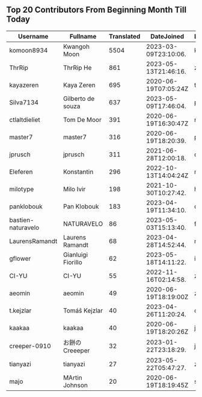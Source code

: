 ## Top 20 Contributors From Beginning Month Till Today ##
|Username|Fullname|Translated|DateJoined|Language|
|--------|--------|----------|----------|-------|
|komoon8934|Kwangoh Moon|5504|2023-03-09T23:10:06.|ko|
|ThrRip|ThrRip He|861|2023-05-13T21:46:16.|zh_Hans|
|kayazeren|Kaya Zeren|695|2020-06-19T07:05:24Z|tr|
|Silva7134|Gilberto de souza|637|2023-05-09T17:46:04.|pt_BR|
|ctlaltdieliet|Tom De Moor|391|2020-06-19T16:30:47Z|nl|
|master7|master7|316|2020-06-19T18:20:39.|pl|
|jprusch|jprusch|311|2021-06-28T12:00:18.|de|
|Eleferen|Konstantin|296|2022-10-13T14:04:24Z|ru|
|milotype|Milo Ivir|198|2021-10-30T10:27:42.|hr|
|panklobouk|Pan Klobouk|183|2023-04-19T11:34:10.|cs|
|bastien-naturavelo|NATURAVELO|86|2023-05-03T15:13:40.|fr|
|LaurensRamandt|Laurens Ramandt|68|2023-04-28T14:52:44.|nl|
|gflower|Gianluigi Fiorillo|62|2023-05-18T14:11:22.|it|
|CI-YU|CI-YU|55|2022-11-16T02:14:58.|zh_Hant|
|aeomin|aeomin|49|2020-06-19T18:19:00Z|zh_Hans|
|t.kejzlar|Tomáš Kejzlar|40|2023-04-26T11:20:24.|cs|
|kaakaa|kaakaa|40|2020-06-19T18:20:26Z|ja|
|creeper-0910|お餅のCreeeper|32|2023-01-22T23:18:29.|ja|
|tianyazi|tianyazi|27|2023-05-22T05:47:27.|zh_Hans|
|majo|MArtin Johnson|20|2020-06-19T18:19:45Z|sv|
